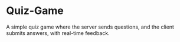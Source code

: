 # Quiz-Game
A simple quiz game where the server sends questions, and the client submits answers, with real-time feedback.
